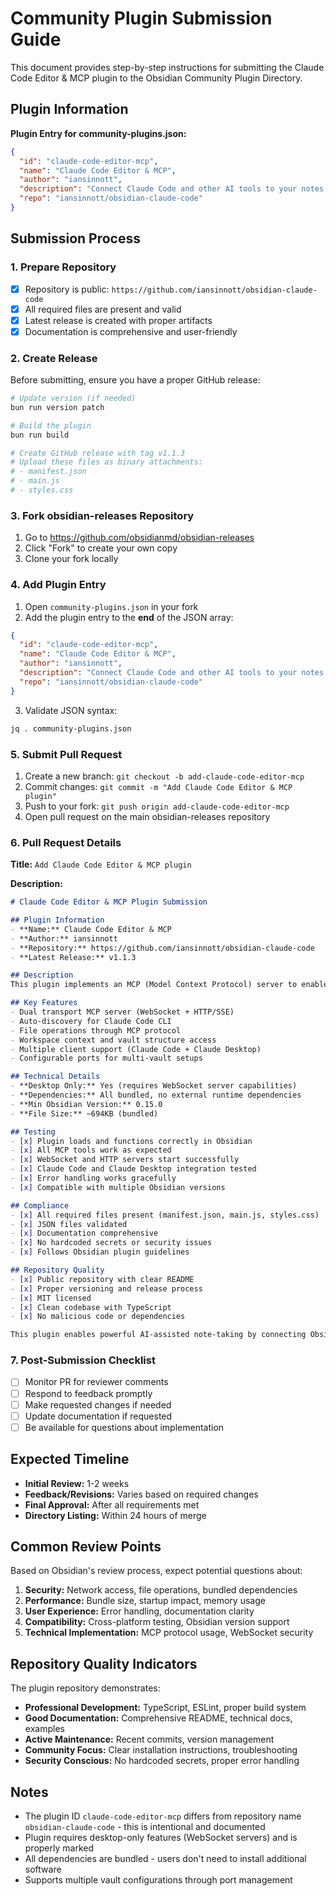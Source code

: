 # Community Plugin Submission Guide

This document provides step-by-step instructions for submitting the Claude Code Editor & MCP plugin to the Obsidian Community Plugin Directory.

## Plugin Information

**Plugin Entry for community-plugins.json:**
```json
{
  "id": "claude-code-editor-mcp",
  "name": "Claude Code Editor & MCP",
  "author": "iansinnott",
  "description": "Connect Claude Code and other AI tools to your notes using Model Context Protocol (MCP).",
  "repo": "iansinnott/obsidian-claude-code"
}
```

## Submission Process

### 1. Prepare Repository
- [x] Repository is public: `https://github.com/iansinnott/obsidian-claude-code`
- [x] All required files are present and valid
- [x] Latest release is created with proper artifacts
- [x] Documentation is comprehensive and user-friendly

### 2. Create Release
Before submitting, ensure you have a proper GitHub release:

```bash
# Update version (if needed)
bun run version patch

# Build the plugin
bun run build

# Create GitHub release with tag v1.1.3
# Upload these files as binary attachments:
# - manifest.json
# - main.js  
# - styles.css
```

### 3. Fork obsidian-releases Repository
1. Go to https://github.com/obsidianmd/obsidian-releases
2. Click "Fork" to create your own copy
3. Clone your fork locally

### 4. Add Plugin Entry
1. Open `community-plugins.json` in your fork
2. Add the plugin entry to the **end** of the JSON array:

```json
{
  "id": "claude-code-editor-mcp",
  "name": "Claude Code Editor & MCP", 
  "author": "iansinnott",
  "description": "Connect Claude Code and other AI tools to your notes using Model Context Protocol (MCP).",
  "repo": "iansinnott/obsidian-claude-code"
}
```

3. Validate JSON syntax:
```bash
jq . community-plugins.json
```

### 5. Submit Pull Request
1. Create a new branch: `git checkout -b add-claude-code-editor-mcp`
2. Commit changes: `git commit -m "Add Claude Code Editor & MCP plugin"`
3. Push to your fork: `git push origin add-claude-code-editor-mcp`
4. Open pull request on the main obsidian-releases repository

### 6. Pull Request Details

**Title:** `Add Claude Code Editor & MCP plugin`

**Description:**
```markdown
# Claude Code Editor & MCP Plugin Submission

## Plugin Information
- **Name:** Claude Code Editor & MCP
- **Author:** iansinnott  
- **Repository:** https://github.com/iansinnott/obsidian-claude-code
- **Latest Release:** v1.1.3

## Description
This plugin implements an MCP (Model Context Protocol) server to enable Claude Code and Claude Desktop integration with Obsidian vaults. It provides AI-powered assistance with direct access to your notes and files.

## Key Features
- Dual transport MCP server (WebSocket + HTTP/SSE)
- Auto-discovery for Claude Code CLI
- File operations through MCP protocol
- Workspace context and vault structure access
- Multiple client support (Claude Code + Claude Desktop)
- Configurable ports for multi-vault setups

## Technical Details
- **Desktop Only:** Yes (requires WebSocket server capabilities)
- **Dependencies:** All bundled, no external runtime dependencies
- **Min Obsidian Version:** 0.15.0
- **File Size:** ~694KB (bundled)

## Testing
- [x] Plugin loads and functions correctly in Obsidian
- [x] All MCP tools work as expected  
- [x] WebSocket and HTTP servers start successfully
- [x] Claude Code and Claude Desktop integration tested
- [x] Error handling works gracefully
- [x] Compatible with multiple Obsidian versions

## Compliance
- [x] All required files present (manifest.json, main.js, styles.css)
- [x] JSON files validated
- [x] Documentation comprehensive
- [x] No hardcoded secrets or security issues
- [x] Follows Obsidian plugin guidelines

## Repository Quality
- [x] Public repository with clear README
- [x] Proper versioning and release process
- [x] MIT licensed
- [x] Clean codebase with TypeScript
- [x] No malicious code or dependencies

This plugin enables powerful AI-assisted note-taking by connecting Obsidian directly to Claude's advanced capabilities through the standardized MCP protocol.
```

### 7. Post-Submission Checklist
- [ ] Monitor PR for reviewer comments
- [ ] Respond to feedback promptly
- [ ] Make requested changes if needed
- [ ] Update documentation if requested
- [ ] Be available for questions about implementation

## Expected Timeline
- **Initial Review:** 1-2 weeks
- **Feedback/Revisions:** Varies based on required changes
- **Final Approval:** After all requirements met
- **Directory Listing:** Within 24 hours of merge

## Common Review Points
Based on Obsidian's review process, expect potential questions about:

1. **Security:** Network access, file operations, bundled dependencies
2. **Performance:** Bundle size, startup impact, memory usage
3. **User Experience:** Error handling, documentation clarity
4. **Compatibility:** Cross-platform testing, Obsidian version support
5. **Technical Implementation:** MCP protocol usage, WebSocket security

## Repository Quality Indicators
The plugin repository demonstrates:
- **Professional Development:** TypeScript, ESLint, proper build system
- **Good Documentation:** Comprehensive README, technical docs, examples
- **Active Maintenance:** Recent commits, version management
- **Community Focus:** Clear installation instructions, troubleshooting
- **Security Conscious:** No hardcoded secrets, proper error handling

## Notes
- The plugin ID `claude-code-editor-mcp` differs from repository name `obsidian-claude-code` - this is intentional and documented
- Plugin requires desktop-only features (WebSocket servers) and is properly marked
- All dependencies are bundled - users don't need to install additional software
- Supports multiple vault configurations through port management